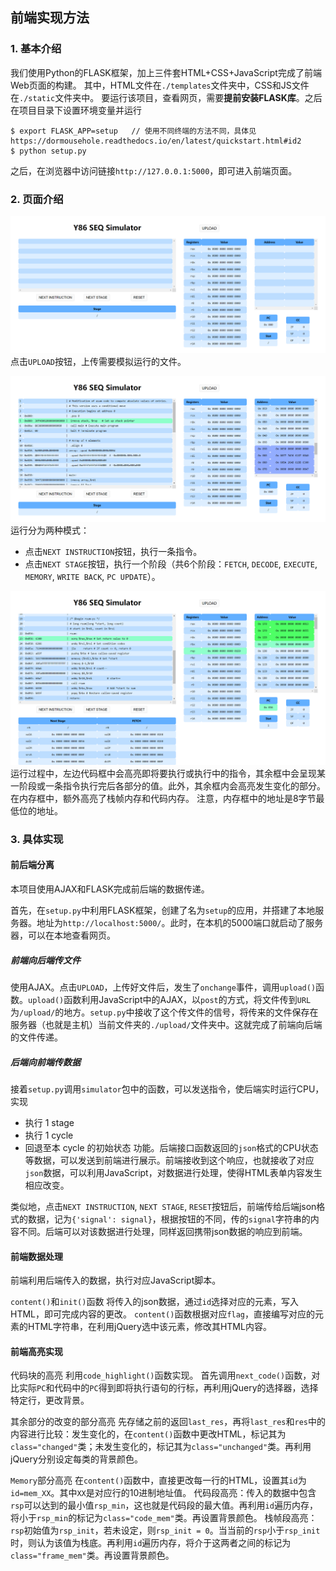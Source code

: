 ## 前端实现方法

### 1. 基本介绍

我们使用Python的FLASK框架，加上三件套HTML+CSS+JavaScript完成了前端Web页面的构建。
其中，HTML文件在`./templates`文件夹中，CSS和JS文件在`./static`文件夹中。
要运行该项目，查看网页，需要**提前安装FLASK库**。之后在项目目录下设置环境变量并运行
```
$ export FLASK_APP=setup   // 使用不同终端的方法不同，具体见 https://dormousehole.readthedocs.io/en/latest/quickstart.html#id2
$ python setup.py
```
之后，在浏览器中访问链接`http://127.0.0.1:5000`，即可进入前端页面。

### 2. 页面介绍

![preview](/static/images/preview.png)
点击`UPLOAD`按钮，上传需要模拟运行的文件。

![uploaded](static/images/uploaded.png)
运行分为两种模式：
- 点击`NEXT INSTRUCTION`按钮，执行一条指令。
- 点击`NEXT STAGE`按钮，执行一个阶段（共6个阶段：`FETCH`, `DECODE`, `EXECUTE`, `MEMORY`, `WRITE BACK`, `PC UPDATE`）。

![executing](static/images/executing.png)
运行过程中，左边代码框中会高亮即将要执行或执行中的指令，其余框中会呈现某一阶段或一条指令执行完后各部分的值。此外，其余框内会高亮发生变化的部分。在内存框中，额外高亮了栈帧内存和代码内存。
注意，内存框中的地址是8字节最低位的地址。


### 3. 具体实现

#### 前后端分离

本项目使用AJAX和FLASK完成前后端的数据传递。

首先，在`setup.py`中利用FLASK框架，创建了名为`setup`的应用，并搭建了本地服务器。地址为`http://localhost:5000/`。此时，在本机的5000端口就启动了服务器，可以在本地查看网页。

##### 前端向后端传文件

使用AJAX。点击`UPLOAD`，上传好文件后，发生了`onchange`事件，调用`upload()`函数。`upload()`函数利用JavaScript中的AJAX，以`post`的方式，将文件传到`URL`为`/upload/`的地方。`setup.py`中接收了这个传文件的信号，将传来的文件保存在服务器（也就是主机）当前文件夹的`./upload/`文件夹中。这就完成了前端向后端的文件传递。

##### 后端向前端传数据

接着`setup.py`调用`simulator`包中的函数，可以发送指令，使后端实时运行CPU，实现
- 执行 1 stage
- 执行 1 cycle
- 回退至本 cycle 的初始状态
功能。后端接口函数返回的`json`格式的CPU状态等数据，可以发送到前端进行展示。前端接收到这个响应，也就接收了对应`json`数据，可以利用JavaScript，对数据进行处理，使得HTML表单内容发生相应改变。

类似地，点击`NEXT INSTRUCTION`, `NEXT STAGE`, `RESET`按钮后，前端传给后端json格式的数据，记为`{'signal': signal}`，根据按钮的不同，传的`signal`字符串的内容不同。后端可以对该数据进行处理，同样返回携带json数据的响应到前端。


#### 前端数据处理

前端利用后端传入的数据，执行对应JavaScript脚本。

`content()`和`init()`函数
将传入的json数据，通过`id`选择对应的元素，写入HTML，即可完成内容的更改。
`content()`函数根据对应`flag`，直接编写对应的元素的HTML字符串，在利用jQuery选中该元素，修改其HTML内容。

#### 前端高亮实现

代码块的高亮
利用`code_highlight()`函数实现。
首先调用`next_code()`函数，对比实际`PC`和代码中的`PC`得到即将执行语句的行标，再利用jQuery的选择器，选择特定行，更改背景。

其余部分的改变的部分高亮
先存储之前的返回`last_res`，再将`last_res`和`res`中的内容进行比较：发生变化的，在`content()`函数中更改HTML，标记其为`class="changed"`类；未发生变化的，标记其为`class="unchanged"`类。再利用jQuery分别设定每类的背景颜色。

`Memory`部分高亮
在`content()`函数中，直接更改每一行的HTML，设置其`id`为`id=mem_XX`。其中`XX`是对应行的10进制地址值。
代码段高亮：传入的数据中包含`rsp`可以达到的最小值`rsp_min`，这也就是代码段的最大值。再利用`id`遍历内存，将小于`rsp_min`的标记为`class="code_mem"`类。再设置背景颜色。
栈帧段高亮：`rsp`初始值为`rsp_init`，若未设定，则`rsp_init = 0`。当当前的`rsp`小于`rsp_init`时，则认为该值为栈底。再利用`id`遍历内存，将介于这两者之间的标记为`class="frame_mem"`类。再设置背景颜色。
